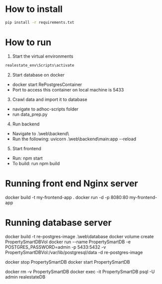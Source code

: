 # How to install

```bash
pip install -r requirements.txt
```

# How to run

1. Start the virtual environments
```cmd
realestate_env\Scripts\activate
```

2. Start database on docker
- docker start RePostgresContainer
- Port to access this container on local machine is 5433

3. Crawl data and import it to database
- navigate to adhoc-scripts folder
- run data_prep.py

4. Run backend
- Navigate to .\web\backend\
- Run the following:
    uvicorn .\web\backend\main:app --reload

5. Start frontend
- Run: npm start
- To build: run npm build



# Running front end Nginx server
docker build -t my-frontend-app .
docker run -d -p 8080:80 my-frontend-app

# Running database server
docker build -t re-postgres-image .\web\database
docker volume create PropertySmartDBVol
docker run --name PropertySmartDB -e POSTGRES_PASSWORD=admin -p 5433:5432 -v PropertySmartDBVol:/var/lib/postgresql/data -d re-postgres-image

docker stop PropertySmartDB
docker start PropertySmartDB


docker rm -v PropertySmartDB
docker exec -it PropertySmartDB psql -U admin realestateDB

